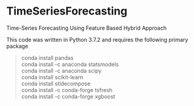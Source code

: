 # TimeSeriesForecasting
Time-Series Forecasting Using Feature Based Hybrid Approach

This code was written in  Python 3.7.2 and requires the following primary package


> conda install pandas <br />
> conda install -c anaconda statsmodels <br />
> conda install -c anaconda scipy <br />
> conda install scikit-learn <br />
> conda install stldecompose <br />
> conda install -c conda-forge tsfresh <br />
> conda install -c conda-forge xgboost <br />
